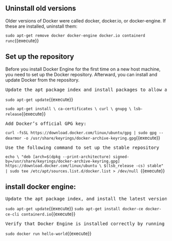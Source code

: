 
## Uninstall old versions

Older versions of Docker were called docker, docker.io, or docker-engine. If these are installed, uninstall them:

`sudo apt-get remove docker docker-engine docker.io containerd runc`{{execute}}

## Set up the repository

Before you install Docker Engine for the first time on a new host machine, you need to set up the Docker repository. Afterward, you can install and update Docker from the repository.

<pre>Update the apt package index and install packages to allow apt to use a repository over HTTPS:</pre>

`sudo apt-get update`{{execute}}

`sudo apt-get install \
    ca-certificates \
    curl \
    gnupg \
    lsb-release`{{execute}}

 <pre>Add Docker’s official GPG key:</pre>

`curl -fsSL https://download.docker.com/linux/ubuntu/gpg | sudo gpg --dearmor -o /usr/share/keyrings/docker-archive-keyring.gpg`{{execute}}

<pre>Use the following command to set up the stable repository</pre>

`echo \ "deb [arch=$(dpkg --print-architecture) signed-by=/usr/share/keyrings/docker-archive-keyring.gpg] https://download.docker.com/linux/ubuntu \
  $(lsb_release -cs) stable" | sudo tee /etc/apt/sources.list.d/docker.list > /dev/null
`{{execute}}


## install docker engine:

<pre>Update the apt package index, and install the latest version of Docker Engine and containerd </pre>

`sudo apt-get update`{{execute}}
`sudo apt-get install docker-ce docker-ce-cli containerd.io`{{execute}}

<pre>Verify that Docker Engine is installed correctly by running the hello-world image.</pre>

`sudo docker run hello-world`{{execute}}
